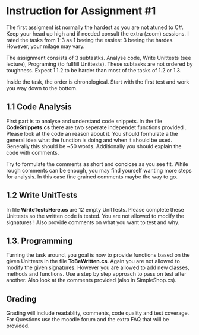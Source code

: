 # Instruction for Assignment #1
The first assigment ist normally the hardest as you are not atuned to C#. Keep your head up high and if needed consult the extra (zoom) sessions. 
I rated the tasks from 1-3 as 1 beeing the easiest 3 beeing the hardes. However, your milage may vary.

The assignment consists of 3 subtastks. Analyse code, Write Unittests (see lecture), Programing (to fullfill Unittests). These subtasks are not ordered by toughness.
Expect 1.1.2 to be harder than most of the tasks of 1.2 or 1.3. 

Inside the task, the order is chronological. Start with the first test and work you way down to the bottom. 

## 1.1 Code Analysis
First part is to analyse and understand code snippets. In the file **CodeSnippets.cs** there are two seperate independet functions provided . 
Please look at the code an reason about it. You should formulate a the general idea what the function is doing and when it should be used. Generally this should be ~50 words. 
Additionally you should explain the code with comments. 

Try to formulate the comments as short and concicse as you see fit. 
While rough comments can be enough, you may find yourself wanting more steps for analysis. In this case fine grained comments maybe the way to go.

## 1.2 Write UnitTests
In file **WriteTestsHere.cs** are 12 empty UnitTests. Please complete these Unittests so the written code is tested. You are not allowed to modify the signatures !
Also provide comments on what you want to test and why. 

## 1.3. Programming
Turning the task around, you goal is now to provide functions based on the given Unittests in the file **ToBeWritten.cs**. Again you are not allowed to modify the given signatures. 
However you are allowed to add new classes, methods and functions. Use a step by step approach to pass on test after another. Also look at the comments provided (also in SimpleShop.cs). 


## Grading
Grading will include readablity, comments, code quality and test coverage. For Questions use the moodle forum and the extra FAQ that will be provided.